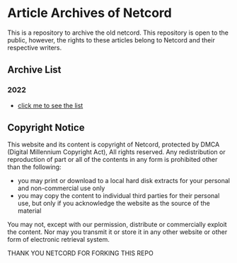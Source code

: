 # Article Archives of Netcord
This is a repository to archive the old netcord. This repository is open to the public, however, the rights to these articles belong to Netcord and their respective writers. 

## Archive List
### 2022
- [click me to see the list](https://github.com/demo308/ArticleArchives/tree/main/2022)


## Copyright Notice
This website and its content is copyright of Netcord, protected by DMCA (Digital Millennium Copyright Act), All rights reserved. Any redistribution or reproduction of part or all of the contents in any form is prohibited other than the following:
- you may print or download to a local hard disk extracts for your personal and non-commercial use only
- you may copy the content to individual third parties for their personal use, but only if you acknowledge the website as the source of the material

You may not, except with our permission, distribute or commercially exploit the content. Nor may you transmit it or store it in any other website or other form of electronic retrieval system. 

THANK YOU NETCORD FOR FORKING THIS REPO

